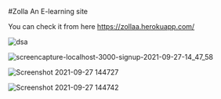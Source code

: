 #Zolla
An E-learning site 

You can check it from here
https://zollaa.herokuapp.com/

![dsa](https://user-images.githubusercontent.com/65741884/134911082-99405dac-7a23-4972-9300-1d6986491297.png)


![screencapture-localhost-3000-signup-2021-09-27-14_47_58](https://user-images.githubusercontent.com/65741884/134911052-05ef5628-4d0f-4729-90bb-821ebf1f3f34.png)


![Screenshot 2021-09-27 144727](https://user-images.githubusercontent.com/65741884/134911058-0cd8cd43-78e5-42e4-9472-9983834d0aa2.png)


![Screenshot 2021-09-27 144742](https://user-images.githubusercontent.com/65741884/134911062-3dad3636-a014-436e-8d14-43de922a9f52.png)
